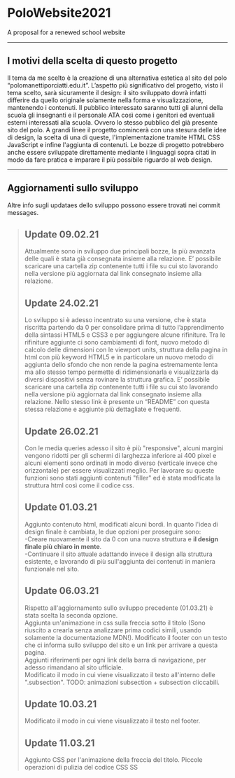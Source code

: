 # PoloWebsite2021

 A proposal for a renewed school website

***

## I motivi della scelta di questo progetto

  Il tema da me scelto è la creazione di una alternativa estetica al sito del polo “polomanettiporciatti.edu.it”.
  L’aspetto più significativo del progetto, visto il tema scelto, sarà sicuramente il design: il sito sviluppato dovrà infatti differire da quello originale solamente nella forma e visualizzazione, mantenendo i contenuti.
  Il pubblico interessato saranno tutti gli alunni della scuola gli insegnanti e il personale ATA così come i genitori ed eventuali esterni interessati alla scuola. Ovvero lo stesso pubblico del già presente sito del polo.
  A grandi linee il progetto comincerà con una stesura delle idee di design, la scelta di una di queste, l'implementazione tramite HTML CSS JavaScript e infine l'aggiunta di contenuti.
  Le bozze di progetto potrebbero anche essere sviluppate direttamente mediante i linguaggi sopra citati in modo da fare pratica e imparare il più possibile riguardo al web design.
  
***

## Aggiornamenti sullo sviluppo

Altre info sugli updataes dello sviluppo possono essere trovati nei commit messages.

> ## Update 09.02.21
>
> Attualmente sono in sviluppo due principali bozze, la più avanzata delle quali è stata già consegnata insieme alla relazione.
> E’ possibile scaricare una cartella zip contenente tutti i file su cui sto lavorando nella versione più aggiornata dal link consegnato insieme alla relazione.
>
> ## Update 24.02.21
>
> Lo sviluppo si è adesso incentrato su una versione, che è stata riscritta partendo da 0 per consolidare prima di tutto l’apprendimento della sintassi HTML5 e CSS3 e per aggiungere alcune rifiniture.
> Tra le rifiniture aggiunte ci sono cambiamenti di font, nuovo metodo di calcolo delle dimensioni con le viewport units, struttura della pagina in html con più keyword HTML5 e in particolare un nuovo metodo di aggiunta dello sfondo che non rende la pagina estremamente lenta ma allo stesso tempo permette di ridimensionarla e visualizzarla da diversi dispositivi senza rovinare la struttura grafica.
> E’ possibile scaricare una cartella zip contenente tutti i file su cui sto lavorando nella versione più aggiornata dal link consegnato insieme alla relazione. Nello stesso link è presente un “README” con questa stessa relazione e aggiunte più dettagliate e frequenti.
>
> ## Update 26.02.21
>
> Con le media queries adesso il sito è più "responsive", alcuni margini vengono ridotti per gli schermi di larghezza inferiore ai 400 pixel e alcuni elementi sono ordinati in modo diverso (verticale invece che orizzontale) per essere visualizzati meglio. Per lavorare su queste funzioni sono stati aggiunti contenuti "filler" ed è stata modificata la struttura html così come il codice css.
>
> ## Update 01.03.21
>
> Aggiunto contenuto html, modificati alcuni bordi. In quanto l'idea di design finale è cambiata, le due opzioni per proseguire sono:  
> -Creare nuovamente il sito da 0 con una nuova struttura e **il design finale più chiaro in mente**.  
> -Continuare il sito attuale adattando invece il design alla struttura esistente, e lavorando di più sull'aggiunta dei contenuti in maniera funzionale nel sito.
>
> ## Update 06.03.21
>
> Rispetto all'aggiornamento sullo sviluppo precedente (01.03.21) è stata scelta la seconda opzione.  
> Aggiunta un'animazione in css sulla freccia sotto il titolo (Sono riuscito a crearla senza analizzare prima codici simili, usando solamente la documentazione MDN!).
> Modificato il footer con un testo che ci informa sullo sviluppo del sito e un link per arrivare a questa pagina.  
> Aggiunti riferimenti per ogni link della barra di navigazione, per adesso rimandano al sito ufficiale.  
> Modificato il modo in cui viene visualizzato il testo all'interno delle ".subsection".
> TODO: animazioni subsection + subsection cliccabili.
>
> ## Update 10.03.21
>
> Modificato il modo in cui viene visualizzato il testo nel footer.
>
> ## Update 11.03.21
>
> Aggiunto CSS per l'animazione della freccia del titolo.
> Piccole operazioni di pulizia del codice CSS
>SS
